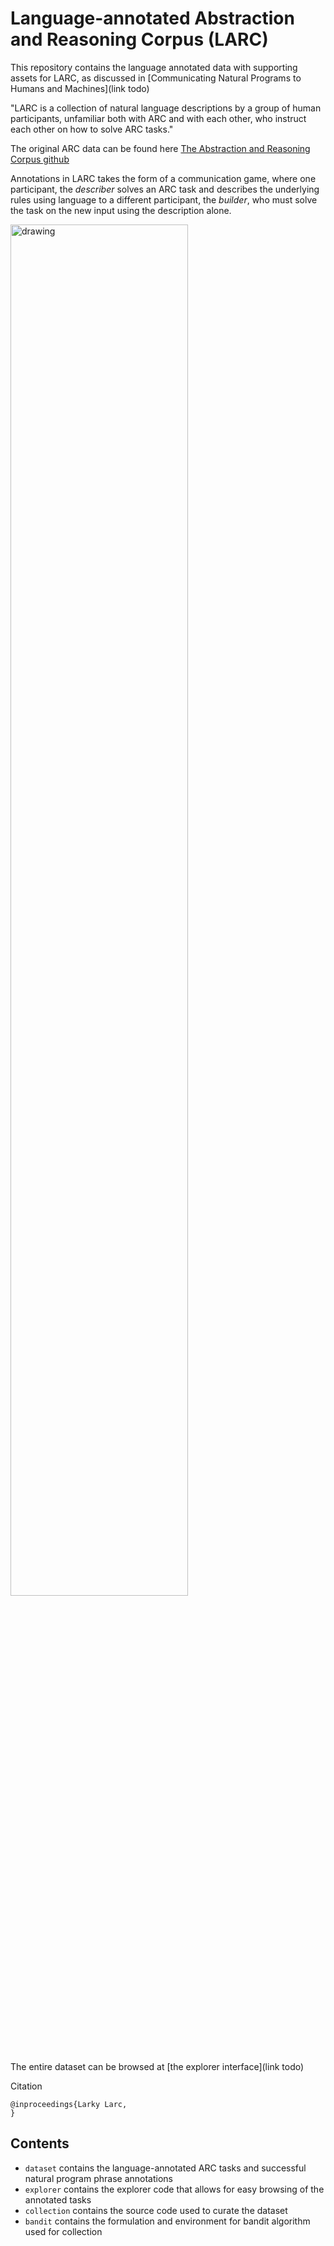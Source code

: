 # Language-annotated Abstraction and Reasoning Corpus (LARC)

This repository contains the language annotated data with supporting assets for LARC, as discussed in [Communicating Natural Programs to Humans and Machines](link todo)

"LARC is a collection of natural language descriptions by a group of human participants, unfamiliar both with ARC and with each other, who instruct each other on how to solve ARC tasks."

The original ARC data can be found here [The Abstraction and Reasoning Corpus github](https://github.com/fchollet/ARC)

Annotations in LARC takes the form of a communication game, where 
one participant, the *describer* solves an ARC task and describes the underlying rules using language to a different participant, 
the *builder*, who must solve the task on the new input using the description alone. 

<img src="https://raw.githubusercontent.com/samacqua/LARC/main/assets/collection.jpg" alt="drawing" width="75%"/>

The entire dataset can be browsed at [the explorer interface](link todo)

Citation
```
@inproceedings{Larky Larc,
}
```

## Contents
- `dataset` contains the language-annotated ARC tasks and successful natural program phrase annotations
- `explorer` contains the explorer code that allows for easy browsing of the annotated tasks
- `collection` contains the source code used to curate the dataset
- `bandit` contains the formulation and environment for bandit algorithm used for collection
